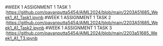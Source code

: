 #WEEK 1 ASSIGNMENT 1 TASK 1 :https://github.com/pavanputta5454/AIML2024/blob/main/2203A51685_Week1_A1_Task1.ipynb
#WEEK 1 ASSIGNMENT 1 TASK 2 :https://github.com/pavanputta5454/AIML2024/blob/main/2203A51685_Week1_A1_Task2.ipynb
#WEEK 1 ASSIGNMENT 1 TASK 3 :https://github.com/pavanputta5454/AIML2024/blob/main/2203a51685_Week1_A1_T3.ipynb
